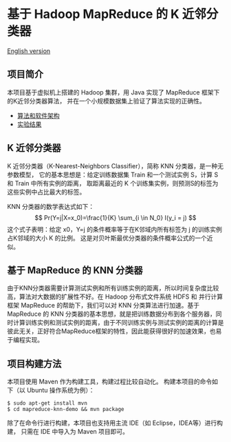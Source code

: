 # 基于 Hadoop MapReduce 的 K 近邻分类器

[English version](README.md)


## 项目简介

本项目基于虚拟机上搭建的 Hadoop 集群，用 Java 实现了 MapReduce 框架下的K近邻分类器算法，
并在一个小规模数据集上验证了算法实现的正确性。

- [算法和软件架构](docs/算法和软件架构.md)
- [实验结果](docs/实验结果.md)



## K 近邻分类器

K 近邻分类器（K-Nearest-Neighbors Classifier），简称 KNN 分类器，是一种无参数模型，
它的基本思想是：给定训练数据集 Train 和一个测试实例 S，计算 S 和 Train 中所有实例的距离，
取距离最近的 K 个训练集实例，则预测S的标签为这些实例中占比最大的标签。

KNN 分类器的数学表达式如下：
$$
Pr(Y=j|X=x_0)=\frac{1}{K} \sum_{i \in N_0} I(y_i = j)
$$
这个式子表明：给定 x0，Y=j 的条件概率等于在K邻域内所有标签为 j 的训练实例占K邻域的大小 K 的比例。
这是对贝叶斯最优分类器的条件概率公式的一个近似。

## 基于 MapReduce 的 KNN 分类器

由于KNN分类器需要计算测试实例和所有训练实例的距离，所以时间复杂度比较高，算法对大数据的扩展性不好。在 Hadoop 分布式文件系统 HDFS 和 并行计算框架 MapReduce 的帮助下，我们可以对 KNN 分类算法进行加速。基于 MapReduce 的 KNN 分类器的基本思想，就是把训练数据分布到各个服务器，同时计算训练实例和测试实例的距离，由于不同训练实例与测试实例的距离的计算是彼此无关，正好符合MapReduce框架的特性，因此能获得很好的加速效果，也易于编程实现。



## 项目构建方法

本项目使用 Maven 作为构建工具，构建过程比较自动化。
构建本项目的命令如下（以 Ubuntu 操作系统为例）：

```shell
$ sudo apt-get install mvn
$ cd mapreduce-knn-demo && mvn package
```

除了在命令行进行构建，本项目也支持用主流 IDE（如 Eclipse，IDEA等）进行构建，
只需在 IDE 中导入为 Maven 项目即可。
